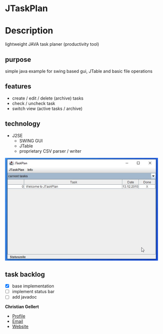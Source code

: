 # JTaskPlan

# Description 
lightweight JAVA task planer (productivity tool)

## purpose
simple java example for swing based gui, JTable and basic file operations
	
## features
* create / edit / delete (archive) tasks
* check / uncheck task
* switch view (active tasks / archive)
	
## technology
* J2SE
	* SWING GUI
	* JTable
	* proprietary CSV parser / writer

![Screenshot](img/screenshot.jpg)

## task backlog
- [x] base implementation
- [ ] implement status bar
- [ ] add javadoc

**Christian Gellert**

- [Profile](https://github.com/fuerchtegottt "Christian Gellert")
- [Email](mailto:christian.gellert@web.de?subject=Hi% "Hi!")
- [Website](http://www.g3ll3rt.de "Welcome")